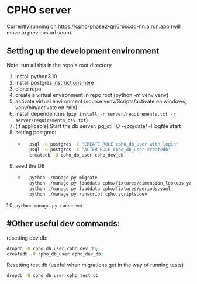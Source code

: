 # CPHO server

Currently running on https://cpho-phase2-qrj6r6scdq-nn.a.run.app (will move to previous url soon).

## Setting up the development environment

Note: run all this in the repo's root directory

1. install python3.10 
2. install postgres [instructions here](https://github.com/PHACDataHub/phac-django-docs/blob/master/local-dev.md#installing-and-using-postgres-wout-sci-ops-on-windows) 
3. clone repo
4. create a virtual environment in repo root (python -m venv venv)
5. activate virtual environment (source venv/Scripts/activate on windows, venv/bin/activate on *nix)
6. install dependencies (`pip install -r server/requirements.txt -r server/requirements_dev.txt`)
7. (if applicable) Start the db server: pg_ctl -D ~/pg/data/ -l logfile start
8. setting postgres:
    - ```bash
        psql -U postgres -c "CREATE ROLE cpho_db_user with login"
        psql -U postgres -c "ALTER ROLE cpho_db_user createdb"
        createdb -U cpho_db_user cpho_dev_db
        ```
9. seed the DB
    - ```bash
        python ./manage.py migrate
        python ./manage.py loaddata cpho/fixtures/dimension_lookups.yaml
        python ./manage.py loaddata cpho/fixtures/periods.yaml
        python ./manage.py runscript cpho.scripts.dev
        ```
10. `python manage.py runserver`

## #Other useful dev commands:

resetting dev db: 
```bash
dropdb -U cpho_db_user cpho_dev_db;
createdb -U cpho_db_user cpho_dev_db;
```

Resetting test db (useful when migrations get in the way of running tests)
```bash
dropdb -U cpho_db_user cpho_test_db
```


